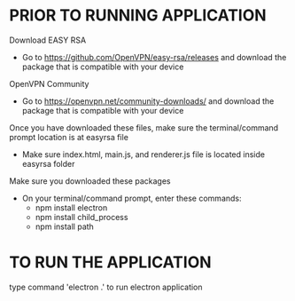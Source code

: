 # PRIOR TO RUNNING APPLICATION

Download EASY RSA
- Go to https://github.com/OpenVPN/easy-rsa/releases and download the package that is compatible with your device

OpenVPN Community
- Go to https://openvpn.net/community-downloads/ and download the package that is compatible with your device

Once you have downloaded these files, make sure the terminal/command prompt location is at easyrsa file
- Make sure index.html, main.js, and renderer.js file is located inside easyrsa folder

Make sure you downloaded these packages
- On your terminal/command prompt, enter these commands:
    - npm install electron
    - npm install child_process
    - npm install path

# TO RUN THE APPLICATION
type command 'electron .' to run electron application

